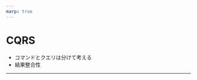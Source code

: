 ```yaml
---
marp: true
---
```


# CQRS

- コマンドとクエリは分けて考える
- 結果整合性

<!--
参考
https://postd.cc/using-cqrs-with-event-sourcing/
-->

---
